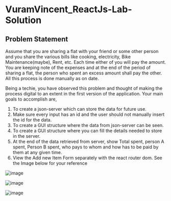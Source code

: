 # VuramVincent_ReactJs-Lab-Solution

## Problem Statement

Assume that you are sharing a flat with your friend or some other person and you share the
various bills like cooking, electricity, Bike Maintenance(maybe), Rent, etc. Each time either of
you will pay the amount. You are keeping note of the expenses and at the end of the period of
sharing a flat, the person who spent an excess amount shall pay the other. All this process is
done manually as on date.

Being a techie, you have observed this problem and thought of making the process digital to an
extent in the first version of the application. Your main goals to accomplish are,
1. To create a json-server which can store the data for future use.
2. Make sure every input has an id and the user should not manually insert the id for the
data.
3. To create a GUI structure where the data from json-server can be seen.
4. To create a GUI structure where you can fill the details needed to store in the server.
5. At the end of the data retrieved from server, show Total spent, person A spent, Person B
spent, who pays to whom and how has to be paid by them at any given time.
6. View the Add new Item Form separately with the react router dom.
See the Image below for your reference


![image](https://user-images.githubusercontent.com/88813613/178227353-3dadb7ba-4d80-43df-a2d5-402389f7d879.png)

![image](https://user-images.githubusercontent.com/88813613/178227381-740652ed-6d63-4586-864e-2738b717ea81.png)

![image](https://user-images.githubusercontent.com/88813613/178227419-5dff9371-a7c0-4588-b761-00de0176f8b9.png)




